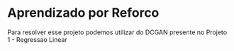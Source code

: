 # Aprendizado por Reforco

Para resolver esse projeto podemos utilizar do DCGAN presente no Projeto 1 -  Regressao Linear